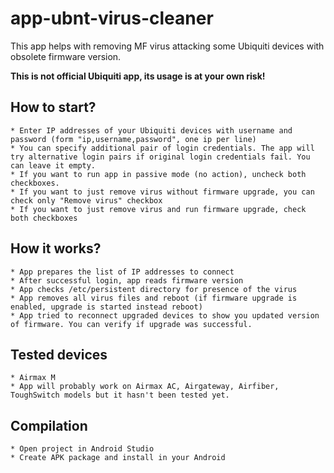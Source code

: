 # app-ubnt-virus-cleaner

This app helps with removing MF virus attacking some Ubiquiti devices with obsolete firmware version.

**This is not official Ubiquiti app, its usage is at your own risk!**

## How to start?

    * Enter IP addresses of your Ubiquiti devices with username and password (form "ip,username,password", one ip per line)
    * You can specify additional pair of login credentials. The app will try alternative login pairs if original login credentials fail. You can leave it empty.
    * If you want to run app in passive mode (no action), uncheck both checkboxes.
    * If you want to just remove virus without firmware upgrade, you can check only "Remove virus" checkbox
    * If you want to just remove virus and run firmware upgrade, check both checkboxes


## How it works?


    * App prepares the list of IP addresses to connect
    * After successful login, app reads firmware version
    * App checks /etc/persistent directory for presence of the virus
    * App removes all virus files and reboot (if firmware upgrade is enabled, upgrade is started instead reboot)
    * App tried to reconnect upgraded devices to show you updated version of firmware. You can verify if upgrade was successful.




##  Tested devices


    * Airmax M
    * App will probably work on Airmax AC, Airgateway, Airfiber, ToughSwitch models but it hasn't been tested yet.


##  Compilation


    * Open project in Android Studio
    * Create APK package and install in your Android

